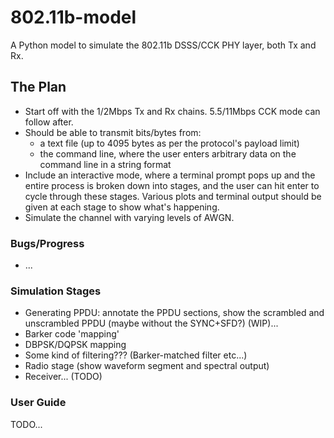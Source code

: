 # 802.11b-model
A Python model to simulate the 802.11b DSSS/CCK PHY layer, both Tx and Rx.

## The Plan
- Start off with the 1/2Mbps Tx and Rx chains. 5.5/11Mbps CCK mode can follow after.
- Should be able to transmit bits/bytes from:
  - a text file (up to 4095 bytes as per the protocol's payload limit)
  - the command line, where the user enters arbitrary data on the command line in a string format
- Include an interactive mode, where a terminal prompt pops up and the entire process is broken down into stages, and the user can hit enter to cycle through these stages. Various plots and terminal output should be given at each stage to show what's happening. 
- Simulate the channel with varying levels of AWGN.

### Bugs/Progress
- ...

### Simulation Stages
- Generating PPDU: annotate the PPDU sections, show the scrambled and unscrambled PPDU (maybe without the SYNC+SFD?)
(WIP)...
- Barker code 'mapping'
- DBPSK/DQPSK mapping
- Some kind of filtering??? (Barker-matched filter etc...)
- Radio stage (show waveform segment and spectral output)
- Receiver... (TODO)

### User Guide
TODO...